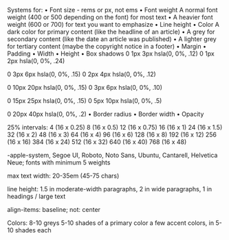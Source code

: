 Systems for:
• Font size - rems or px, not ems
• Font weight
  A normal font weight (400 or 500 depending on the font) for most text
  • A heavier font weight (600 or 700) for text you want to emphasize
• Line height
• Color
  A dark color for primary content (like the headline of an article)
  • A grey for secondary content (like the date an article was published)
  • A lighter grey for tertiary content (maybe the copyright notice in a
  footer)
• Margin
• Padding
• Width
• Height
• Box shadows
  0 1px 3px hsla(0, 0%, .12)
  0 1px 2px hsla(0, 0%, .24)

  0 3px 6px hsla(0, 0%, .15)
  0 2px 4px hsla(0, 0%, .12)

  0 10px 20px hsla(0, 0%, .15)
  0 3px 6px hsla(0, 0%, .10)

  0 15px 25px hsla(0, 0%, .15)
  0 5px 10px hsla(0, 0%, .5)

  0 20px 40px hsla(0, 0%, .2)
• Border radius
• Border width
• Opacity



25% intervals:
4 (16 x 0.25)
8 (16 x 0.5)
12 (16 x 0.75)
16 (16 x 1)
24 (16 x 1.5)
32 (16 x 2)
48 (16 x 3)
64 (16 x 4)
96 (16 x 6)
128 (16 x 8)
192 (16 x 12)
256 (16 x 16)
384 (16 x 24)
512 (16 x 32)
640 (16 x 40)
768 (16 x 48)

-apple-system, Segoe UI, Roboto, Noto Sans, Ubuntu, Cantarell, Helvetica Neue;
fonts with minimum 5 weights

max text width: 20-35em (45-75 chars)

line height: 1.5 in moderate-width paragraphs, 2 in wide paragraphs, 1 in headings / large text

align-items: baseline; not: center

Colors:
8-10 greys
5-10 shades of a primary color
a few accent colors, in 5-10 shades each




